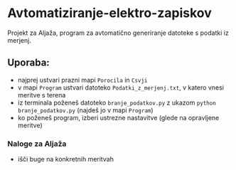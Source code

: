 # Avtomatiziranje-elektro-zapiskov
Projekt za Aljaža, program za avtomatično generiranje datoteke s podatki iz merjenj.

## Uporaba:
+ najprej ustvari prazni mapi ``Porocila`` in ``Csvji``
+ v mapi ``Program`` ustvari datoteko ``Podatki_z_merjenj.txt``, v katero vnesi meritve s terena
+ iz terminala poženeš datoteko ``branje_podatkov.py`` z ukazom ``python branje_podatkov.py`` (najdeš jo v mapi ``Program``)
+ ko poženeš program, izberi ustrezne nastavitve (glede na opravljene meritve)

### Naloge za Aljaža
+ išči buge na konkretnih meritvah
